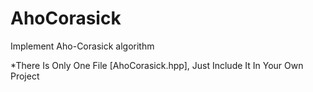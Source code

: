 # AhoCorasick
Implement Aho-Corasick algorithm

*There Is Only One File [AhoCorasick.hpp], Just Include It In Your Own Project
